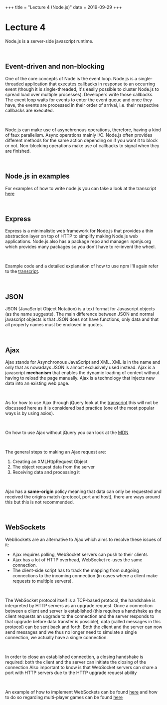 +++
title = "Lecture 4 (Node.js)"
date = 2019-09-29
+++
<div style="white-space: normal;" class="markdown-body"><h1 id="lecture-4">Lecture 4</h1>
<p>Node.js is a server-side javascript runtime.</p>
</div><p><br></p><div style="white-space: normal;" class="markdown-body"><h2 id="event-driven-and-non-blocking">Event-driven and non-blocking</h2>
<p>One of the core concepts of Node is the event loop. Node.js is a single-threaded application that executes callbacks in response to an occurring event (though it is single-threaded, it's easily possible to cluster Node.js to spread load over multiple processes). Developers write those callbacks. The event loop waits for events to enter the event queue and once they have, the events are processed in their order of arrival, i.e. their respective callbacks are executed.</p>
</div><p><br></p><div style="white-space: normal;" class="markdown-body"><p>Node.js can make use of asynchronous operations, therefore, having a kind of faux parallelism. Async operations mainly I/O. Node.js often provides different methods for the same action depending on if you want it to block or not. Non-blocking operations make use of callbacks to signal when they are finished.</p>
</div><p><br></p><div style="white-space: normal;" class="markdown-body"><h2 id="node.js-in-examples">Node.js in examples</h2>
<p>For examples of how to write node.js you can take a look at the transcript <a href="https://github.com/chauff/Web-Teaching/blob/master/Lecture-4.md">here</a></p>
</div><p><br></p><div style="white-space: normal;" class="markdown-body"><h2 id="express">Express</h2>
<p>Express is a minimalistic web framework for Node.js that provides a thin abstraction layer on top of HTTP to simplify making Node.js web applications. Node.js also has a package repo and manager: npmjs.org which provides many packages so you don't have to re-invent the wheel.</p>
</div><p><br></p><div style="white-space: normal;" class="markdown-body"><p>Example code and a detailed explanation of how to use npm I'll again refer to the <a href="https://github.com/chauff/Web-Teaching/blob/master/Lecture-4.md#express">transcript</a>.</p>
</div><p><br></p><div style="white-space: normal;" class="markdown-body"><h2 id="json">JSON</h2>
<p>JSON (JavaScript Object Notation) is a text format for Javascript objects (as the name suggests). The main difference between JSON and normal javascript objects is that JSON does not have functions, only data and that all property names must be enclosed in quotes.</p>
</div><p><br></p><div style="white-space: normal;" class="markdown-body"><h2 id="ajax">Ajax</h2>
<p>Ajax stands for Asynchronous JavaScript and XML. XML is in the name and only that as nowadays JSON is almost exclusively used instead. Ajax is a javascript <strong>mechanism</strong> that enables the dynamic loading of content without having to reload the page manually. Ajax is a technology that injects new data into an existing web page.</p>
</div><p><br></p><div style="white-space: normal;" class="markdown-body"><p>As for how to use Ajax through jQuery look at the <a href="https://github.com/chauff/Web-Teaching/blob/master/Lecture-4.md#ajax-dynamic-updating-on-the-client">transcript</a> this will not be discussed here as it is considered bad practice (one of the most popular ways is by using axios).</p>
</div><p><br></p><div style="white-space: normal;" class="markdown-body"><p>On how to use Ajax without jQuery you can look at the <a href="https://developer.mozilla.org/en-US/docs/Web/Guide/AJAX/Getting_Started#Step_3_%E2%80%93_A_Simple_Example">MDN</a></p>
</div><p><br></p><div style="white-space: normal;" class="markdown-body"><p>The general steps to making an Ajax request are:</p>
<ol>
<li>Creating an XMLHttpRequest Object</li>
<li>The object request data from the server</li>
<li>Receiving data and processing it</li>
</ol>
</div><p><br></p><div style="white-space: normal;" class="markdown-body"><p>Ajax has a <strong>same-origin</strong> policy meaning that data can only be requested and received the origins match (protocol, port and host), there are ways around this but this is not recommended.</p>
</div><p><br></p><div style="white-space: normal;" class="markdown-body"><h2 id="websockets">WebSockets</h2>
<p>WebSockets are an alternative to Ajax which aims to resolve these issues of it:</p>
<ul>
<li>Ajax requires polling, WebSocket servers can push to their clients</li>
<li>Ajax has a lot of HTTP overhead, WebSocket re-uses the same connection.</li>
<li>The client-side script has to track the mapping from outgoing connections to the incoming connection (in cases where a client make requests to multiple servers).</li>
</ul>
</div><p><br></p><div style="white-space: normal;" class="markdown-body"><p>The WebSocket protocol itself is a TCP-based protocol, the handshake is interpreted by HTTP servers as an upgrade request. Once a connection between a client and server is established (this requires a handshake as the client requests an upgrade to the connection and the server responds to that upgrade before data transfer is possible), data (called messages in this protocol) can be sent back and forth. Both the client and the server can now send messages and we thus no longer need to simulate a single connection, we actually have a single connection.</p>
</div><p><br></p><div style="white-space: normal;" class="markdown-body"><p>In order to close an established connection, a closing handshake is required: both the client and the server can initiate the closing of the connection Also important to know is that WebSocket servers can share a port with HTTP servers due to the HTTP upgrade request ability</p>
</div><p><br></p><div style="white-space: normal;" class="markdown-body"><p>An example of how to implement WebSockets can be found <a href="https://github.com/chauff/Web-Teaching/blob/master/Lecture-4.md#bangbang-a-first-websocket-example">here</a> and how to do so regarding multi-player games can be found <a href="https://github.com/chauff/Web-Teaching/blob/master/Lecture-4.md#websockets-for-multi-player-games">here</a></p>
</div><p><br></p>